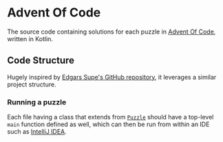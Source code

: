 # Advent Of Code

The source code containing solutions for each puzzle in
[Advent Of Code](https://adventofcode.com), written in Kotlin.

## Code Structure

Hugely inspired by
[Edgars Supe's GitHub repository](https://github.com/edgars-supe/advent-of-code),
it leverages a similar project structure.

### Running a puzzle

Each file having a class that extends from
[`Puzzle`](src/main/kotlin/com/edricchan/aoc/Puzzle.kt) should
have a top-level `main` function defined as well, which can then
be run from within an IDE such as
[IntelliJ IDEA](https://www.jetbrains.com/idea/).
